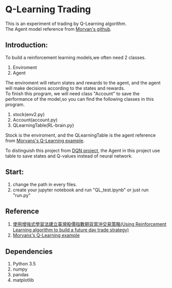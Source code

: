 # Q-Learning Trading

This is an experiment of trading by Q-Learning algorithm. <br /> 
The Agent model reference from [Morvan's github](https://github.com/MorvanZhou/Reinforcement-learning-with-tensorflow/tree/master/contents/2_Q_Learning_maze).

## Introduction:
To build a reinforcement learning models,we often need 2 classes.
1. Enviroment
2. Agent

The enviroment will return states and rewards to the agent, and the agent will make decisions according to the states and rewards. <br /> 
To finish this program, we will need class "Account" to save the performance of the model,so you can find the following classes in this program.
1. stock(env2.py)
2. Account(account.py)
3. QLearningTable(RL-brain.py)

Stock is the enviroment, and the QLearningTable is the agent reference from [Morvans's Q-Learning example](https://github.com/MorvanZhou/Reinforcement-learning-with-tensorflow/tree/master/contents/2_Q_Learning_maze). <br /> 

To distinguish this project from [DQN project](https://github.com/fufrank724/Reinforcement-Trading/tree/master/DQN), the Agent in this project use table to save states and Q-values instead of neural network.

## Start:
1. change the path in every files.
2. create your jupyter notebook and run "QL_test.ipynb" or just run "run.py"

## Reference
1. [使用增強式學習法建立臺灣股價指數期貨當沖交易策略(Using Reinforcement Learning algorithm to build a future day trade strategy)](https://www.csie.ntu.edu.tw/~lyuu/theses/thesis_r96922117.pdf)
2. [Morvans's Q-Learning example](https://github.com/MorvanZhou/Reinforcement-learning-with-tensorflow/tree/master/contents/2_Q_Learning_maze)


## Dependencies
1. Python 3.5
2. numpy
3. pandas
4. matplotlib

